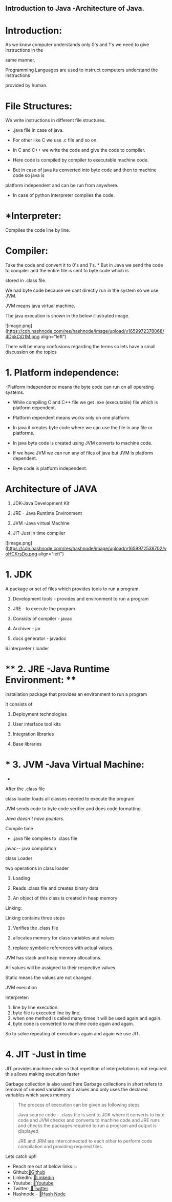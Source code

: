 ## Introduction to Java -Architecture of Java.

# Introduction:

As we know computer understands only 0's and 1's we need to give instructions in the 

same manner. 

Programming Languages are used to instruct computers understand the instructions 

provided by human.

# File Structures:

We write instructions in different file structures.

- .java file in case of java.

- For other like C we use .c file and so on.

- In C and C++ we write the code and give the code to compiler.

- Here code is compiled by compiler to executable machine code.

- But in case of java its converted into byte code and then to machine code so java is 

platform independent and can be run from anywhere.

- In case of python interpreter compiles the code.

# *Interpreter:  

Compiles the code line by line.

# Compiler: 

 Take the code and convert it to 0's and 1's.
*
But in Java we send the code to compiler and the entire file is sent to byte code which is 

stored in .class file.

We had byte code because we cant directly run in the system so we use JVM.

JVM means java virtual machine.

The java execution is shown in the below illustrated image. 


![image.png](https://cdn.hashnode.com/res/hashnode/image/upload/v1659972378068/4DpkCjD1M.png align="left")



There will be many confusions regarding the terms so lets have a small discussion on the topics

# 1. Platform independence:

-Platform independence means the byte code can run on all operating systems.

- While compiling C and C++ file we get .exe (executable)  file which is platform dependent.

- Platform dependent means works only on one platform.

- In java it creates byte code where we can use the file in any file or platforms.

- In java byte code is created using JVM converts to machine code.

- If we have JVM we can run any of files of java but JVM is platform dependent.

- Byte code is platform independent.


# **Architecture of JAVA**

1. JDK-Java Development Kit

2. JRE - Java Runtime Environment

3. JVM -Java virtual Machine

4. JIT-Just in time compiler


![image.png](https://cdn.hashnode.com/res/hashnode/image/upload/v1659972538702/voHCKrsDo.png align="left")

# 1.  JDK

A package or set of files which provides tools to run a program.

1.  Development tools - provides and environment to run a program

2.   JRE - to execute the program

3.  Consists of compiler - javac

4. Archiver - jar

5. docs generator - javadoc

6.interpreter / loader


# ** 2. JRE -Java Runtime Environment: **
installation package that provides an environment to run a program

It consists of 

1. Deployment technologies

2. User interface tool kits

3. Integration libraries

4. Base libraries

# * 3. JVM -Java Virtual Machine: 
*
After the .class file 

class loader loads all classes needed to execute the program

JVM sends code to byte code verifier  and does code formatting.


*Java doesn't have pointers.*


Compile time

- .java file compiles to .class file

javac-- java compilation

class Loader

two operations in class loader

1. Loading

 1. Reads .class file and creates binary data

2. An object of this class is created in heap memory

Linking:

Linking contains three steps

1. Verifies the .class file

2. allocates memory for class variables and values

3. replace symbolic references with actual values.

JVM has stack and heap memory allocations.

All values will be assigned to their respective values.

Static means the values are not changed.

JVM execution

Interpreter:

1. line by line execution.
2. byte file is executed line by line.
3. when one method is called many times it will be used again and again.
4. byte code is converted to machine code again and again.

So to solve repeating of executions again and again
we use JIT.

#  4. JIT -Just in time

JIT provides machine code so that repetition of interpretation is not required
this allows making execution faster

Garbage collection is also used here 
Garbage collections in short refers to removal of unused variables and values and only uses the declared variables which saves memory

> The process of execution can be given as following steps
> 
> Java source code - .class file is sent to JDK where it converts to byte code and JVM checks and converts to machine code and JRE runs and checks the packages required to run a program and output is displayed
> 
> 
> JRE  and JRM are interconnected to each other to perform code compilation and providing required files.

Lets catch up!!
- Reach me out at below links:💥
- Github:<a href="https://github.com/lavanyayangala" >🙋Github</a>
- LinkedIn: <a href ="https://www.linkedin.com/in/lavanya-yangala/">👸Linkedin</a>
- Youtube: <a href="https://www.youtube.com/channel/UCq0XOjnIdC1cZyIaW7BZKeQ">💬Youtube</a>
- Twitter-<a href ="https://twitter.com/Lavanya45752554"> 💬Twitter</a>
- Hashnode - <a href ="https://lavanyayangala.hashnode.dev/"> 💬Hash Node</a>





